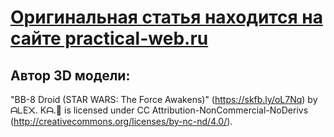 # [Оригинальная статья находится на сайте practical-web.ru](https://practical-web.ru/3d/kak-dobavit-3d-model-na-sayt-s-vozmozhnostyu-vertet-model-viewer)   

## Автор 3D модели:   
"BB-8 Droid (STAR WARS: The Force Awakens)" (https://skfb.ly/oL7Nq) by ᗩᒪE᙭. Kᗩ.🚗 is licensed under CC Attribution-NonCommercial-NoDerivs (http://creativecommons.org/licenses/by-nc-nd/4.0/).